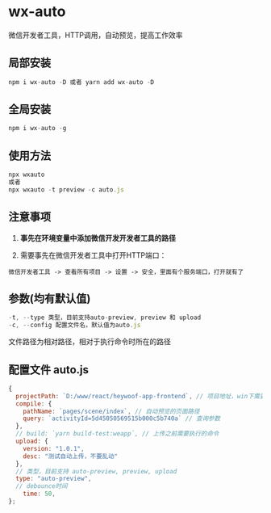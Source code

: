 # wx-auto

微信开发者工具，HTTP调用，自动预览，提高工作效率

## 局部安装

```javascript
npm i wx-auto -D 或者 yarn add wx-auto -D
```

## 全局安装

```javascript
npm i wx-auto -g 
```

## 使用方法
```javascript
npx wxauto
或者
npx wxauto -t preview -c auto.js
```

## 注意事项
1. **事先在环境变量中添加微信开发开发者工具的路径**


2. 需要事先在微信开发者工具中打开HTTP端口：
```
微信开发者工具 -> 查看所有项目 -> 设置 -> 安全，里面有个服务端口，打开就有了
```

## 参数(均有默认值)
```javascript
-t, --type 类型，目前支持auto-preview, preview 和 upload
-c, --config 配置文件名，默认值为auto.js
```
文件路径为相对路径，相对于执行命令时所在的路径

## 配置文件 auto.js
```javascript
{
  projectPath: `D:/www/react/heywoof-app-frontend`, // 项目地址，win下需要使用双反斜杠
  compile: {
    pathName: `pages/scene/index`, // 自动预览的页面路径
    query: `activityId=5d45050569515b000c5b740a` // 查询参数
  },
  // build: `yarn build-test:weapp`, // 上传之前需要执行的命令
  upload: {
    version: "1.0.1",
    desc: "测试自动上传，不要乱动"
  },
  // 类型，目前支持 auto-preview, preview, upload
  type: "auto-preview",
  // debounce时间
	time: 50,
};
```

